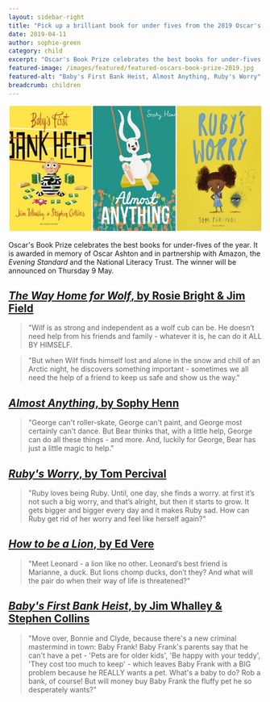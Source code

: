 ```yaml
---
layout: sidebar-right
title: "Pick up a brilliant book for under fives from the 2019 Oscar's Book Prize shortlist"
date: 2019-04-11
author: sophie-green
category: child
excerpt: "Oscar's Book Prize celebrates the best books for under-fives of the year."
featured-image: /images/featured/featured-oscars-book-prize-2019.jpg
featured-alt: "Baby's First Bank Heist, Almost Anything, Ruby's Worry"
breadcrumb: children
---
```


![Baby's First Bank Heist, Almost Anything, Ruby's Worry](/images/featured/featured-oscars-book-prize-2019.jpg)

Oscar's Book Prize celebrates the best books for under-fives of the year. It is awarded in memory of Oscar Ashton and in partnership with Amazon, the <cite>Evening Standard</cite> and the National Literacy Trust. The winner will be announced on Thursday 9 May.

## [<cite>The Way Home for Wolf</cite>, by Rosie Bright & Jim Field](https://suffolk.spydus.co.uk/cgi-bin/spydus.exe/ENQ/OPAC/BIBENQ?BRN=2398405)

> "Wilf is as strong and independent as a wolf cub can be. He doesn’t need help from his friends and family - whatever it is, he can do it ALL BY HIMSELF.

> "But when Wilf finds himself lost and alone in the snow and chill of an Arctic night, he discovers something important - sometimes we all need the help of a friend to keep us safe and show us the way."

## [<cite>Almost Anything</cite>, by Sophy Henn](https://suffolk.spydus.co.uk/cgi-bin/spydus.exe/ENQ/OPAC/BIBENQ?BRN=2336037)

> "George can't roller-skate, George can't paint, and George most certainly can't dance. But Bear thinks that, with a little help, George can do all these things - and more. And, luckily for George, Bear has just a little magic to help."

## [<cite>Ruby's Worry</cite>, by Tom Percival](https://suffolk.spydus.co.uk/cgi-bin/spydus.exe/ENQ/OPAC/BIBENQ?BRN=2403768)

> "Ruby loves being Ruby. Until, one day, she finds a worry. at first it’s not such a big worry, and that’s alright, but then it starts to grow. It gets bigger and bigger every day and it makes Ruby sad. How can Ruby get rid of her worry and feel like herself again?"

## [<cite>How to be a Lion</cite>, by Ed Vere](https://suffolk.spydus.co.uk/cgi-bin/spydus.exe/ENQ/OPAC/BIBENQ?BRN=2383385)

> "Meet Leonard - a lion like no other. Leonard’s best friend is Marianne, a duck. But lions chomp ducks, don’t they? And what will the pair do when their way of life is threatened?"

## [<cite>Baby's First Bank Heist</cite>, by Jim Whalley & Stephen Collins](https://suffolk.spydus.co.uk/cgi-bin/spydus.exe/ENQ/OPAC/BIBENQ?BRN=2379359)

> "Move over, Bonnie and Clyde, because there's a new criminal mastermind in town: Baby Frank! Baby Frank's parents say that he can't have a pet - 'Pets are for older kids', 'Be happy with your teddy', 'They cost too much to keep' - which leaves Baby Frank with a BIG problem because he REALLY wants a pet. What's a baby to do? Rob a bank, of course! But will money buy Baby Frank the fluffy pet he so desperately wants?"
